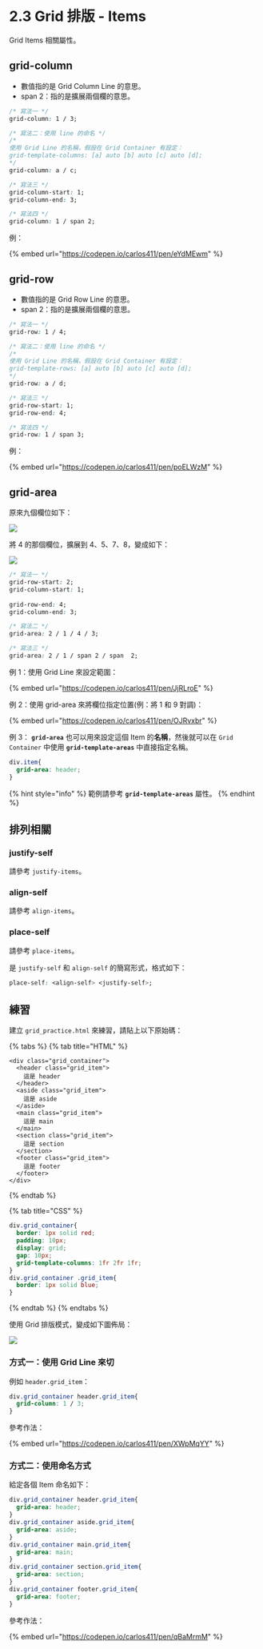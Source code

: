 # 2.3 Grid 排版 - Items

Grid Items 相關屬性。

## grid-column

* 數值指的是 Grid Column Line 的意思。
* span 2：指的是擴展兩個欄的意思。

```css
/* 寫法一 */
grid-column: 1 / 3;

/* 寫法二：使用 line 的命名 */
/*
使用 Grid Line 的名稱，假設在 Grid Container 有設定：
grid-template-columns: [a] auto [b] auto [c] auto [d];
*/
grid-column: a / c;

/* 寫法三 */
grid-column-start: 1;
grid-column-end: 3;

/* 寫法四 */
grid-column: 1 / span 2;
```



例：

{% embed url="https://codepen.io/carlos411/pen/eYdMEwm" %}



## grid-row

* 數值指的是 Grid Row Line 的意思。
* span 2：指的是擴展兩個欄的意思。

```css
/* 寫法一 */
grid-row: 1 / 4;

/* 寫法二：使用 line 的命名 */
/*
使用 Grid Line 的名稱，假設在 Grid Container 有設定：
grid-template-rows: [a] auto [b] auto [c] auto [d];
*/
grid-row: a / d;

/* 寫法三 */
grid-row-start: 1;
grid-row-end: 4;

/* 寫法四 */
grid-row: 1 / span 3;
```



例：

{% embed url="https://codepen.io/carlos411/pen/poELWzM" %}



## grid-area

原來九個欄位如下：

![](../.gitbook/assets/grid\_original\_nine.png)

將 4 的那個欄位，擴展到 4、5、7、8，變成如下：

![](../.gitbook/assets/grid\_area\_sample.png)

```css
/* 寫法一 */
grid-row-start: 2;
grid-column-start: 1;
  
grid-row-end: 4;
grid-column-end: 3;

/* 寫法二 */
grid-area: 2 / 1 / 4 / 3;

/* 寫法三 */
grid-area: 2 / 1 / span 2 / span  2;
```



例 1：使用 Grid Line 來設定範圍：

{% embed url="https://codepen.io/carlos411/pen/JjRLroE" %}



例 2：使用 grid-area 來將欄位指定位置(例：將 1 和 9 對調)：

{% embed url="https://codepen.io/carlos411/pen/OJRvxbr" %}



例 3： **`grid-area`** 也可以用來設定這個 Item 的**名稱**，然後就可以在 `Grid Container` 中使用 **`grid-template-areas`** 中直接指定名稱。

```css
div.item{
  grid-area: header;
}
```

{% hint style="info" %}
範例請參考 **`grid-template-areas`** 屬性。
{% endhint %}



## 排列相關



### justify-self

請參考 `justify-items`。



### align-self

請參考 `align-items`。



### place-self

請參考 `place-items`。

是 `justify-self` 和 `align-self` 的簡寫形式，格式如下：

```css
place-self: <align-self> <justify-self>;
```



## 練習

建立 `grid_practice.html` 來練習，請貼上以下原始碼：

{% tabs %}
{% tab title="HTML" %}
```markup
<div class="grid_container">
  <header class="grid_item">
    這是 header
  </header>
  <aside class="grid_item">
    這是 aside
  </aside>
  <main class="grid_item">
    這是 main
  </main>
  <section class="grid_item">
    這是 section
  </section>
  <footer class="grid_item">
    這是 footer
  </footer>
</div>
```
{% endtab %}

{% tab title="CSS" %}
```css
div.grid_container{
  border: 1px solid red;
  padding: 10px;
  display: grid;
  gap: 10px;
  grid-template-columns: 1fr 2fr 1fr;
}
div.grid_container .grid_item{
  border: 1px solid blue;
}
```
{% endtab %}
{% endtabs %}



使用 Grid 排版模式，變成如下圖佈局：

![](../.gitbook/assets/grid\_layout\_practice.png)



### 方式一：使用 Grid Line 來切

例如 `header.grid_item`：

```css
div.grid_container header.grid_item{
  grid-column: 1 / 3;
}
```



參考作法：

{% embed url="https://codepen.io/carlos411/pen/XWpMqYY" %}





### 方式二：使用命名方式

給定各個 Item 命名如下：

```css
div.grid_container header.grid_item{
  grid-area: header;
}
div.grid_container aside.grid_item{
  grid-area: aside;
}
div.grid_container main.grid_item{
  grid-area: main;
}
div.grid_container section.grid_item{
  grid-area: section;
}
div.grid_container footer.grid_item{
  grid-area: footer;
}
```



參考作法：

{% embed url="https://codepen.io/carlos411/pen/qBaMrmM" %}



